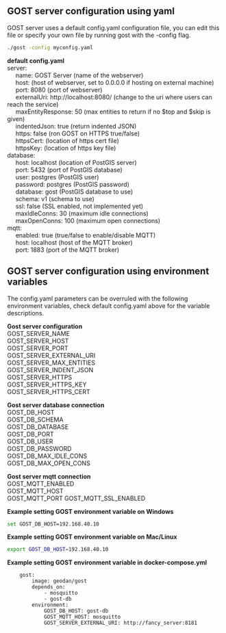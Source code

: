 ## GOST server configuration using yaml

GOST server uses a default config.yaml configuration file, you can edit this file or specify your own file by running gost with the -config flag. 

```sh
./gost -config myconfig.yaml
```

**default config.yaml**  
server: <br />
&nbsp;&nbsp;&nbsp;&nbsp;&nbsp;name: GOST Server (name of the webserver)<br />
&nbsp;&nbsp;&nbsp;&nbsp;&nbsp;host: (host of webserver, set to 0.0.0.0 if hosting on external machine)<br />
&nbsp;&nbsp;&nbsp;&nbsp;&nbsp;port: 8080 (port of webserver)<br />
&nbsp;&nbsp;&nbsp;&nbsp;&nbsp;externalUri: http://localhost:8080/ (change to the uri where users can reach the service)<br />
&nbsp;&nbsp;&nbsp;&nbsp;&nbsp;maxEntityResponse: 50 (max entities to return if no $top and $skip is given)<br />
&nbsp;&nbsp;&nbsp;&nbsp;&nbsp;indentedJson: true (return indented JSON)<br />
&nbsp;&nbsp;&nbsp;&nbsp;&nbsp;https: false (ron GOST on HTTPS true/false)<br />
&nbsp;&nbsp;&nbsp;&nbsp;&nbsp;httpsCert: (location of https cert file)<br />
&nbsp;&nbsp;&nbsp;&nbsp;&nbsp;httpsKey: (location of https key file)<br />
database:<br />
&nbsp;&nbsp;&nbsp;&nbsp;&nbsp;host: localhost (location of PostGIS server)<br />
&nbsp;&nbsp;&nbsp;&nbsp;&nbsp;port: 5432 (port of PostGIS database)<br />
&nbsp;&nbsp;&nbsp;&nbsp;&nbsp;user: postgres (PostGIS user)<br />
&nbsp;&nbsp;&nbsp;&nbsp;&nbsp;password: postgres (PostGIS password)<br />
&nbsp;&nbsp;&nbsp;&nbsp;&nbsp;database: gost (PostGIS database to use)<br />
&nbsp;&nbsp;&nbsp;&nbsp;&nbsp;schema: v1 (schema to use)<br />
&nbsp;&nbsp;&nbsp;&nbsp;&nbsp;ssl: false (SSL enabled, not implemented yet)<br />
&nbsp;&nbsp;&nbsp;&nbsp;&nbsp;maxIdleConns: 30 (maximum idle connections)<br />
&nbsp;&nbsp;&nbsp;&nbsp;&nbsp;maxOpenConns: 100 (maximum open connections)<br />
mqtt:<br />
&nbsp;&nbsp;&nbsp;&nbsp;&nbsp;enabled: true (true/false to enable/disable MQTT)<br />
&nbsp;&nbsp;&nbsp;&nbsp;&nbsp;host: localhost (host of the MQTT broker)<br />
&nbsp;&nbsp;&nbsp;&nbsp;&nbsp;port: 1883 (port of the MQTT broker)<br />

##  GOST server configuration using environment variables
The config.yaml parameters can be overruled with the following environment variables, check default config.yaml above for the variable descriptions.

**Gost server configuration**  
GOST_SERVER_NAME  
GOST_SERVER_HOST  
GOST_SERVER_PORT  
GOST_SERVER_EXTERNAL_URI  
GOST_SERVER_MAX_ENTITIES  
GOST_SERVER_INDENT_JSON  
GOST_SERVER_HTTPS  
GOST_SERVER_HTTPS_KEY  
GOST_SERVER_HTTPS_CERT  

**Gost server database connection**  
GOST_DB_HOST  
GOST_DB_SCHEMA  
GOST_DB_DATABASE  
GOST_DB_PORT  
GOST_DB_USER  
GOST_DB_PASSWORD  
GOST_DB_MAX_IDLE_CONS  
GOST_DB_MAX_OPEN_CONS  

**Gost server mqtt connection**  
GOST_MQTT_ENABLED  
GOST_MQTT_HOST  
GOST_MQTT_PORT
GOST_MQTT_SSL_ENABLED  

**Example setting GOST environment variable on Windows**

```sh
set GOST_DB_HOST=192.168.40.10
```

**Example setting GOST environment variable on Mac/Linux**

```sh
export GOST_DB_HOST=192.168.40.10
```

**Example setting GOST environment variable in docker-compose.yml**

```
    gost:
        image: geodan/gost
        depends_on:
            - mosquitto
            - gost-db
        environment:
            GOST_DB_HOST: gost-db
            GOST_MQTT_HOST: mosquitto
            GOST_SERVER_EXTERNAL_URI: http://fancy_server:8181
```



